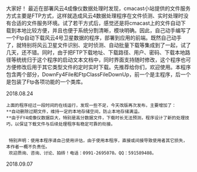# 
大家好！
     最近在部署风云4成像仪数据处理时发现，cmacast小站提供的文件服务方式主要是FTP方式，这样就造成风云4数据处理程序在文件侦测、实时处理时没有合适的文件服务环境。试了若干方式后，感觉还是将cmacast上的文件自动下载到本地比较方便，并且也便于系统分割清晰，模块明确。因此，自己动手编写了一个Ftp自动下载风云4号卫星数据的程序，部署到应用的前端。既然自己动手了，就特别将风云卫星文件识别、定时侦测、自动批量下载等集成到了一起，试了几天，还不错。同时，由于把FTP下载地址、下载路径、用户、密码、下载本地路径等统统归于这个程序的启动文本文档中，同时界面支持随时修改，这个程序也可方便修改后用于其它类型文件的定时实时下载。先推荐给你们，欢迎使用。本程序包含两个部分，DownFy4File和FtpClassFileDownUp，前一个是主程序，后一个是包装了Ftp各项功能的一个类库。


2018.08.24

    上面的程序经过一段时间的在线运行，发现一些不足，今天改版再次发布，主要增加了：
    **自动删除过期文件，维持一定的本地存储空间，防止本地存储满溢。
    **由于FY4成像仪数据巨大，特别是高分数据文件，下载时长无法预测，程序设计了新的处理技巧，以保证下载文件与后续处理程序有稳定可靠的衔接。


     特别声明：使用本程序请自己使用评估，由于使用本程序，直接或间接导致使用者其它损失，本作者一概不负责任。
     欢迎质询、咨询、讨论、拍砖！电话：0991-2695070。QQ：591589408。


2018.09.07
